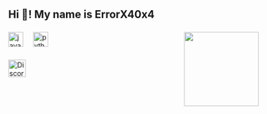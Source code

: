 <h2 align="left">Hi 👋! My name is ErrorX40x4</h2>

###

<img align="right" height="150" src="https://media4.giphy.com/media/v1.Y2lkPTc5MGI3NjExMGZxOTY1d2Q2bHhxYmRkNzV5MHprOW1icGw1bjB3cGFiaGhzM2N0MCZlcD12MV9pbnRlcm5hbF9naWZfYnlfaWQmY3Q9Zw/4oMoIbIQrvCjm/giphy.gif"  />

###

<div align="left">
  <img src="https://cdn.jsdelivr.net/gh/devicons/devicon/icons/javascript/javascript-original.svg" height="30" alt="javascript logo"  />
  <img width="12" />
  <img src="https://cdn.jsdelivr.net/gh/devicons/devicon/icons/python/python-original.svg" height="30" alt="python logo"  />
  <img width="12" />
</div>

###

<div align="left">
  <a href="https://discord.com/users/1411801312315572284" target="_blank">
    <img src="https://img.shields.io/static/v1?message=Discord&logo=discord&label=&color=7289DA&logoColor=white&labelColor=&style=for-the-badge" 
         height="35" 
         alt="Discord logo" />
  </a>
</div>


###
